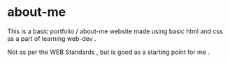 # about-me

This is a basic portfolio / about-me website made using basic html and css as a part of learning web-dev .

Not as per the WEB Standards , but is good as a starting point for me .
